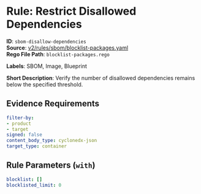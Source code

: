 # Rule: Restrict Disallowed Dependencies

**ID**: `sbom-disallow-dependencies`  
**Source**: [v2/rules/sbom/blocklist-packages.yaml](scribe-public/sample-policies.git/v2/rules/sbom/blocklist-packages.yaml)  
**Rego File Path**: `blocklist-packages.rego`  

**Labels**: SBOM, Image, Blueprint

**Short Description**: Verify the number of disallowed dependencies remains below the specified threshold.

## Evidence Requirements

```yaml
filter-by:
- product
- target
signed: false
content_body_type: cyclonedx-json
target_type: container
```
## Rule Parameters (`with`)

```yaml
blocklist: []
blocklisted_limit: 0
```
